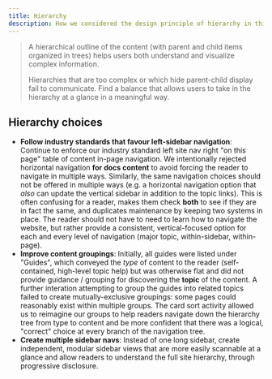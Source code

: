 ```yaml
---
title: Hierarchy
description: How we considered the design principle of hierarchy in this project.
---
```

> A hierarchical outline of the content (with parent and child items organized in trees) helps users both understand and visualize complex information.
>
> Hierarchies that are too complex or which hide parent-child display fail to communicate. Find a balance that allows users to take in the hierarchy at a glance in a meaningful way.

## Hierarchy choices

- **Follow industry standards that favour left-sidebar navigation**: Continue to enforce our industry standard left site nav right "on this page" table of content in-page navigation. We intentionally rejected horizontal navigation **for docs content** to avoid forcing the reader to navigate in multiple ways. Similarly, the same navigation choices should not be offered in multiple ways (e.g. a horizontal navigation option that *also* can update the vertical sidebar in addition to the topic links). This is often confusing for a reader, makes them check **both** to see if they are in fact the same, and duplicates maintenance by keeping two systems in place. The reader should not have to need to learn how to navigate the website, but rather provide a consistent, vertical-focused option for each and every level of navigation (major topic, within-sidebar, within-page).
- **Improve content groupings**: Initially, all guides were listed under "Guides", which conveyed the *type* of content to the reader (self-contained, high-level topic help) but was otherwise flat and did not provide guidance / grouping for discovering the **topic** of the content. A further interation attempting to group the guides into related topics failed to create mutually-exclusive groupings: some pages could reasonably exist within multiple groups. The card sort activity allowed us to reimagine our groups to help readers navigate down the hierarchy tree from type to content and be more confident that there was a logical, "correct" choice at every branch of the navigation tree.
- **Create multiple sidebar navs**: Instead of one long sidebar, create independent, modular sidebar views that are more easily scannable at a glance and allow readers to understand the full site hierarchy, through progressive disclosure.